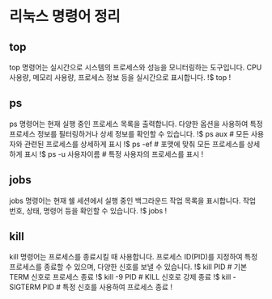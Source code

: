
# 리눅스 명령어 정리

## top
top 명령어는 실시간으로 시스템의 프로세스와 성능을 모니터링하는 도구입니다. CPU 사용량, 메모리 사용량, 프로세스 정보 등을 실시간으로 표시합니다.
 !$ top !

## ps
ps 명령어는 현재 실행 중인 프로세스 목록을 출력합니다. 다양한 옵션을 사용하여 특정 프로세스 정보를 필터링하거나 상세 정보를 확인할 수 있습니다.
 !$ ps aux # 모든 사용자와 관련된 프로세스를 상세하게 표시 !$ ps -ef # 포맷에 맞춰 모든 프로세스를 상세하게 표시 !$ ps -u 사용자이름 # 특정 사용자의 프로세스를 표시 !

## jobs
jobs 명령어는 현재 쉘 세션에서 실행 중인 백그라운드 작업 목록을 표시합니다. 작업 번호, 상태, 명령어 등을 확인할 수 있습니다.
 !$ jobs !

## kill
kill 명령어는 프로세스를 종료시킬 때 사용합니다. 프로세스 ID(PID)를 지정하여 특정 프로세스를 종료할 수 있으며, 다양한 신호를 보낼 수 있습니다.
 !$ kill PID # 기본 TERM 신호로 프로세스 종료 !$ kill -9 PID # KILL 신호로 강제 종료 !$ kill -SIGTERM PID # 특정 신호를 사용하여 프로세스 종료 !
